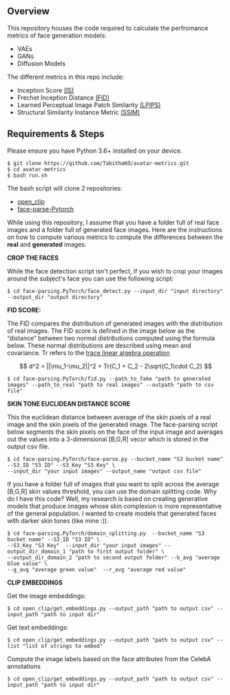 ## Overview
This repository houses the code required to calculate the perfromance metrics of face generation models:

- VAEs
- GANs
- Diffusion Models

The different metrics in this repo include:
- Inception Score [(IS)](https://github.com/sbarratt/inception-score-pytorch)
- Frechet Inception Distance [(FID)](https://github.com/mseitzer/pytorch-fid)
- Learned Perceptual Image Patch Similarity [(LPIPS)](https://github.com/richzhang/PerceptualSimilarity)
- Structural Similarity Instance Metric [(SSIM)](https://github.com/Po-Hsun-Su/pytorch-ssim)

## Requirements & Steps
Please ensure you have Python 3.6+ installed on your device.
```
$ git clone https://github.com/TabithaKO/avatar-metrics.git
$ cd avatar-metrics
$ bash run.sh
```

The bash script will clone 2 repositories:
- [open_clip](https://github.com/mlfoundations/open_clip)
- [face-parse-Pytorch](https://github.com/TabithaKO/face-parsing.PyTorch)

While using this repository, I assume that you have a folder full of real face images and a folder full of generated face images. Here are the instructions on how to compute various metrics to compute the differences between the **real** and **generated** images.

**CROP THE FACES**

While the face detection script isn't perfect, if you wish to crop your images around the subject's face you can use the following script:
```
$ cd face-parsing.PyTorch/face_detect.py --input_dir "input directory" --output_dir "output directory"
```
**FID SCORE:**

The FID compares the distribution of generated images with the distribution of real images. The FID score is defined in the image below as the “distance” between two normal distributions computed using the formula below. These normal distributions are described using mean and covariance. Tr refers to the [trace linear algebra operation](https://en.wikipedia.org/wiki/Trace_(linear_algebra))

```math
 d^2 = ||\mu_1-\mu_2||^2 + Tr(C_1 + C_2 - 2\sqrt{C_1\cdot C_2} 
```

```
$ cd face-parsing.PyTorch/fid.py --path_to_fake "path to generated images" --path_to_real "path to real images" --outpath "path to csv file"
```

**SKIN TONE EUCLIDEAN DISTANCE SCORE** 

This the euclidean distance between average of the skin pixels of a real image and the skin pixels of the generated image. The face-parsing script below segments the skin pixels on the face of the input image and averages out the values into a 3-dimensional [B,G,R] vecor which is stored in the output csv file.
```
$ cd face-parsing.PyTorch/face-parse.py --bucket_name "S3 bucket name" --S3_ID "S3 ID" --S3_Key "S3 Key" \
--input_dir "your input images" --output_name "output csv file"
```
If you have a folder full of images that you want to split across the average [B,G,R] skin values threshold, you can use the domain splitting code. Why do I have this code? Well, my research is based on creating generative models that produce images whose skin complexion is more representative of the general population. I wanted to create models that generated faces with darker skin tones (like mine :)).

```
$ cd face-parsing.PyTorch/domain_splitting.py  --bucket_name "S3 bucket name" --S3_ID "S3 ID" \
--S3_Key "S3 Key"  --input_dir "your input images" --output_dir_domain_1 "path to first output folder" \
--output_dir_domain_2 "path to second output folder" --b_avg "average blue value" \
--g_avg "average green value"  --r_avg "average red value"
```

**CLIP EMBEDDINGS**

Get the image embeddings:
```
$ cd open_clip/get_embeddings.py --output_path "path to output csv" --input_path "path to input dir"
```
Get text embeddings:
```
$ cd open_clip/get_embeddings.py --output_path "path to output csv" --list "list of strings to embed"
```
Compute the image labels based on the face attributes from the CelebA annotations
```
$ cd open_clip/get_embeddings.py --output_path "path to output csv" --input_path "path to input dir"
```


